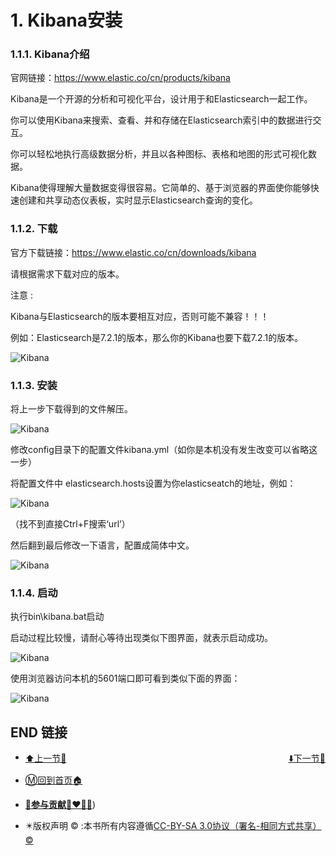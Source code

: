 # 1. Kibana安装

### 1.1.1. Kibana介绍

官网链接：https://www.elastic.co/cn/products/kibana

Kibana是一个开源的分析和可视化平台，设计用于和Elasticsearch一起工作。

你可以使用Kibana来搜索、查看、并和存储在Elasticsearch索引中的数据进行交互。

你可以轻松地执行高级数据分析，并且以各种图标、表格和地图的形式可视化数据。

Kibana使得理解大量数据变得很容易。它简单的、基于浏览器的界面使你能够快速创建和共享动态仪表板，实时显示Elasticsearch查询的变化。

### 1.1.2. 下载

官方下载链接：https://www.elastic.co/cn/downloads/kibana

请根据需求下载对应的版本。

注意 :

Kibana与Elasticsearch的版本要相互对应，否则可能不兼容！！！

例如：Elasticsearch是7.2.1的版本，那么你的Kibana也要下载7.2.1的版本。

![Kibana](https://www.topgoer.com/static/10.2/1.png)

### 1.1.3. 安装

将上一步下载得到的文件解压。

![Kibana](https://www.topgoer.com/static/10.2/2.png)

修改config目录下的配置文件kibana.yml（如你是本机没有发生改变可以省略这一步）

将配置文件中 elasticsearch.hosts设置为你elasticseatch的地址，例如：

![Kibana](https://www.topgoer.com/static/10.2/3.png)

（找不到直接Ctrl+F搜索‘url’）

然后翻到最后修改一下语言，配置成简体中文。

![Kibana](https://www.topgoer.com/static/10.2/4.png)

### 1.1.4. 启动

执行bin\kibana.bat启动

启动过程比较慢，请耐心等待出现类似下图界面，就表示启动成功。

![Kibana](https://www.topgoer.com/static/10.2/5.png)

使用浏览器访问本机的5601端口即可看到类似下面的界面：

![Kibana](https://www.topgoer.com/static/10.2/6.png)

## END 链接
<ul><li><div><a href = '51.md' style='float:left'>⬆️上一节🔗</a><a href = '53.md' style='float: right'>⬇️下一节🔗</a></div></li></ul>

+ [Ⓜ️回到首页🏠](../README.md)

+ [**🫵参与贡献💞❤️‍🔥💖**](https://nsddd.top/archives/contributors))

+ ✴️版权声明 &copy; :本书所有内容遵循[CC-BY-SA 3.0协议（署名-相同方式共享）&copy;](http://zh.wikipedia.org/wiki/Wikipedia:CC-by-sa-3.0协议文本) 

